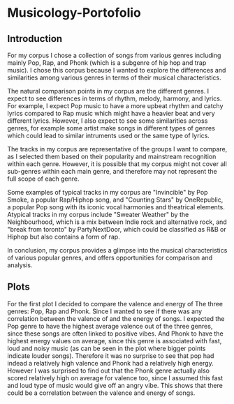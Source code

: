 # Musicology-Portofolio

## Introduction

For my corpus I chose a collection of songs from various genres including mainly Pop, Rap, and Phonk (which is a subgenre of hip hop and trap music). I chose this corpus because I wanted to explore the differences and similarities among various genres in terms of their musical characteristics.

The natural comparison points in my corpus are the different genres. I expect to see differences in terms of rhythm, melody, harmony, and lyrics. For example, I expect Pop music to have a more upbeat rhythm and catchy lyrics compared to Rap music which might have a heavier beat and very different lyrics. However, I also expect to see some similarities across genres, for example some artist make songs in different types of genres which could lead to similar intruments used or the same type of lyrics. 

The tracks in my corpus are representative of the groups I want to compare, as I selected them based on their popularity and mainstream recognition within each genre. However, it is possible that my corpus might not cover all sub-genres within each main genre, and therefore may not represent the full scope of each genre.

Some examples of typical tracks in my corpus are "Invincible" by Pop Smoke, a popular Rap/Hiphop song, and "Counting Stars" by OneRepublic, a popular Pop song with its iconic vocal harmonies and theatrical elements. Atypical tracks in my corpus include "Sweater Weather" by the Neighbourhood, which is a mix between Indie rock and alternative rock, and "break from toronto" by PartyNextDoor, which could be classified as R&B or Hiphop but also contains a form of rap.

In conclusion, my corpus provides a glimpse into the musical characteristics of various popular genres, and offers opportunities for comparison and analysis.

## Plots

For the first plot I decided to compare the valence and energy of The three genres: Pop, Rap and Phonk. Since I wanted to see if there was any correlation between the valence of and the energy of songs. I expected the Pop genre to have the highest average valence out of the three genres, since these songs are often linked to positive vibes. And Phonk to have the highest energy values on average, since this genre is associated with fast, loud and noisy music (as can be seen in the plot where bigger points indicate louder songs). Therefore it was no surprise to see that pop had indead a relatively high valence and Phonk had a relatively high energy. However I was surprised to find out that the Phonk genre actually also scored relatively high on average for valence too, since I assumed this fast and loud type of music would give off an angry vibe. This shows that there could be a correlation between the valence and energy of songs.

